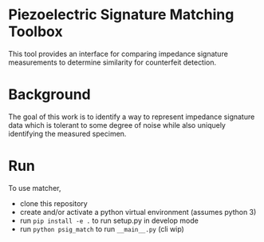 # Piezoelectric Signature Matching Toolbox

This tool provides an interface for comparing impedance signature measurements to determine similarity for counterfeit detection.

# Background

The goal of this work is to identify a way to represent impedance signature data which is tolerant to some degree of noise while also uniquely identifying the measured specimen. 

# Run

To use matcher,

- clone this repository
- create and/or activate a python virtual environment (assumes python 3)
- run `pip install -e .` to run setup.py in develop mode
- run `python psig_match` to run `__main__.py` (cli wip)


